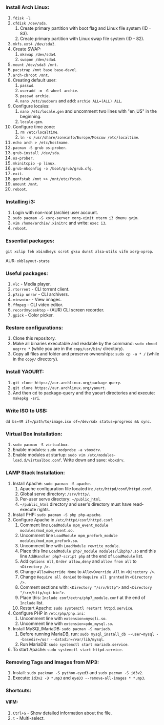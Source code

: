 ### Install Arch Linux:
1. ```fdisk -l```.
2. ```cfdisk /dev/sda```.
    1. Create primary partition with boot flag and Linux file system (ID - 83).
    2. Create primary partition with Linux swap file system (ID - 82).
3. ```mkfs.ext4 /dev/sda3```.
4. Create SWAP:
    1. ```mkswap /dev/sda4```.
    2. ```swapon /dev/sda4```.
5. ```mount /dev/sda3 /mnt```.
6. ```pacstrap /mnt base base-devel```.
7. ```arch-chroot /mnt```.
8. Creating default user:
    1. ```passwd```.
    2. ```useradd -m -G wheel archie```.
    3. ```passwd archie```.
    4. ```nano /etc/sudoers``` and add: ```archie ALL=(ALL) ALL```.
9. Configure locales:
    1. ```nano /etc/locale.gen``` and uncomment two lines with "en_US" in the beginning.
    2. ```locale-gen```.
10. Configure time zone:
    1. ```rm /etc/localtime```.
    2. ```ln -s /usr/share/zoneinfo/Europe/Moscow /etc/localtime```.
11. ```echo arch > /etc/hostname```.
12. ```pacman -S grub os-prober```.
13. ```grub-install /dev/sda```.
14. ```os-prober```.
15. ```mkinitcpio -p linux```.
16. ```grub-mkconfig -o /boot/grub/grub.cfg```.
17. ```exit```.
18. ```genfstab /mnt >> /mnt/etc/fstab```.
19. ```umount /mnt```.
20. ```reboot```.

### Installing i3:
1. Login with non-root (archie) user account.
2. ```sudo pacman -S xorg-server xorg-xinit xterm i3 dmenu gvim```.
3. ```vim /home/archie/.xinitrc``` and write: ```exec i3```.
4. ```reboot```.

### Essential packages:
```git xclip feh xbindkeys scrot gksu dunst alsa-utils vifm xorg-xprop```.

AUR: ```xkblayout-state```

### Useful packages:
1. ```vlc``` - Media player.
2. ```rtorrent``` - CLI torrent client.
3. ```p7zip unrar``` - CLI archivers.
4. ```viewnior``` - View images.
5. ```ffmpeg``` - CLI video editor.
6. ```recordmydesktop``` - (AUR) CLI screen recorder.
7. ```gpick``` - Color picker.

### Restore configurations:
1. Clone this repository.
2. Make all binaries executable and readable by the command: ```sudo chmod uog+rx *``` (while you are in the ```copy/usr/bin/``` directory).
3. Copy all files and folder and preserve ownerships: ```sudo cp -a * /``` (while in the ```copy/``` directory).

### Install YAOURT:
1. ```git clone https://aur.archlinux.org/package-query```.
2. ```git clone https://aur.archlinux.org/yaourt```.
3. And then cd to package-query and the yaourt directories and execute: ```makepkg -sri```.

### Write ISO to USB:
```dd bs=4M if=/path/to/image.iso of=/dev/sdx status=progress && sync```.

### Virtual Box Installation:
1. ```sudo pacman -S virtualbox```.
2. Enable modules: ```sudo modprobe -a vboxdrv```.
3. Enable modules at startup: ```sudo vim /etc/modules-load.d/virtualbox.conf```. Write down and save: ```vboxdrv```.

### LAMP Stack Installation:
1. Install Apache: ```sudo pacman -S apache```.
    1. Apache configuration file located in: ```/etc/httpd/conf/httpd.conf```.
    2. Global serve directory: ```/srv/http/```.
    3. Per-user serve directory: ```~/public_html```.
    4. ```~/public_html``` directory and user's directory must have read-execute rights.
2. Install PHP: ```sudo pacman -S php php-apache```.
3. Configure Apache in ```/etc/httpd/conf/httpd.conf```:
    1. Comment line ```LoadModule mpm_event_module modules/mod_mpm_event.so```.
    1. Uncomment line ```LoadModule mpm_prefork_module modules/mod_mpm_prefork.so```.
    1. Uncomment line with ```LoadModule rewrite_module```.
    2. Place this line ```LoadModule php7_module modules/libphp7.so``` and this line ```AddHandler php7-script php``` at the end of ```LoadModule``` list.
    1. Add ```Options All```, ```Order allow,deny``` and ```allow from all``` to ```<Directory />```.
    1. Change ```AllowOverride None``` to ```AllowOverride All``` in ```<Directory />```.
    1. Change ```Require all denied``` to ```Require all granted``` in ```<Directory />```.
    1. Comment sections with: ```<Directory "/srv/http">``` and ```<Directory "/srv/http/cgi-bin">```.
    3. Place this: ```Include conf/extra/php7_module.conf``` at the end of ```Include``` list.
    4. Restart Apache: ```sudo systemctl restart httpd.service```.
1. Configure PHP in ```/etc/php/php.ini```:
    1. Uncomment line with ```extension=mysqli.so```.
    2. Uncomment line with ```extension=pdo_mysql.so```.
4. Install MySQL/MariaDB: ```sudo pacman -S mariadb```.
    1. Before running MariaDB, run: ```sudo mysql_install_db --user=mysql --basedir=/usr --datadir=/var/lib/mysql```.
    2. Run MariaDB: ```sudo systemctl start mariadb.service```.
5. To start Apache: ```sudo systemctl start httpd.service```.

### Removing Tags and Images from MP3:
1. Install: ```sudo packman -S python-eyed3``` and ```sudo pacman -S id3v2```.
2. Execute: ```id3v2 -D *.mp3``` and ```eyeD3 --remove-all-images * *.mp3```.

### Shortcuts:
#### ViFM:
1. ```Ctrl+G``` - Show detailed information about the file.
2. ```t``` - Multi-select.
